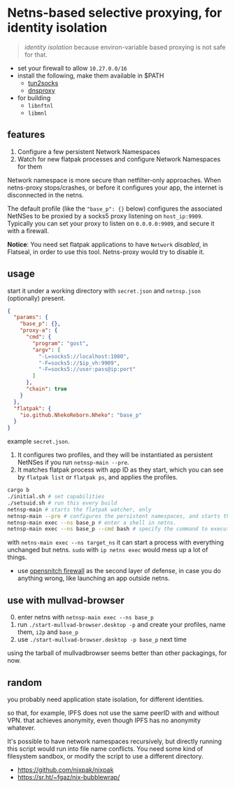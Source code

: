 # Netns-based selective proxying, for identity isolation

> *identity isolation* because environ-variable based proxying is not safe for that.

- set your firewall to allow `10.27.0.0/16`
- install the following, make them available in $PATH
  - [tun2socks](https://github.com/xjasonlyu/tun2socks)
  - [dnsproxy](https://github.com/AdguardTeam/dnsproxy)
- for building
  - `libnftnl`
  - `libmnl`

## features

1. Configure a few persistent Network Namespaces
2. Watch for new flatpak processes and configure Network Namespaces for them

Network namespace is more secure than netfilter-only approaches. When netns-proxy stops/crashes, or before it configures your app, the internet is disconnected in the netns.

The default profile (like the `"base_p": {}` below) configures the associated NetNSes to be proxied by a socks5 proxy listening on `host_ip:9909`. Typically you can set your proxy to listen on `0.0.0.0:9909`, and secure it with a firewall.

**Notice**: You need set flatpak applications to have `Network` *disabled*, in Flatseal, in order to use this tool. Netns-proxy would try to disable it. 

## usage

start it under a working directory with `secret.json` and `netnsp.json` (optionally) present.

```json
{
  "params": {
    "base_p": {},
    "proxy-a": {
      "cmd": {
        "program": "gost",
        "argv": [
          "-L=socks5://localhost:1080",
          "-F=socks5://$ip_vh:9909",
          "-F=socks5://user:pass@ip:port"
        ]
      },
      "chain": true
    }
  },
  "flatpak": {
    "io.github.NhekoReborn.Nheko": "base_p"
  }
}
```

example `secret.json`. 

1. It configures two profiles, and they will be instantiated as persistent NetNSes if you run `netnsp-main --pre`.
2. It matches flatpak process with app ID as they start, which you can see by `flatpak list` or `flatpak ps`, and applies the profiles.

```bash
cargo b
./initial.sh # set capabilities
./setsuid.sh # run this every build
netnsp-main # starts the flatpak watcher, only
netnsp-main --pre # configures the persistent namespaces, and starts the flatpak watcher
netnsp-main exec --ns base_p # enter a shell in netns.
netnsp-main exec --ns base_p --cmd bash # specify the command to execute
```

with `netns-main exec --ns target_ns` it can start a process with everything unchanged but netns.
`sudo` with `ip netns exec` would mess up a lot of things.

- use [opensnitch firewall](https://github.com/evilsocket/opensnitch) as the second layer of defense, in case you do anything wrong, like launching an app outside netns.

## use with mullvad-browser

0. enter netns with `netnsp-main exec --ns base_p`
1. run `./start-mullvad-browser.desktop -p` and create your profiles, name them, `i2p` and `base_p`
2. use `./start-mullvad-browser.desktop -p base_p` next time

using the tarball of mullvadbrowser seems better than other packagings, for now.

## random

you probably need application state isolation, for different identities.

so that, for example, IPFS does not use the same peerID with and without VPN. that achieves anonymity, even though IPFS has no anonymity whatever.

It's possible to have network namespaces recursively, but directly running this script would run into file name conflicts. You need some kind of filesystem sandbox, or modify the script to use a different directory.

- https://github.com/nixpak/nixpak
- https://sr.ht/~fgaz/nix-bubblewrap/
